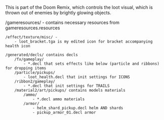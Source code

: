 This is part of the Doom Remix, which controls the loot visual, which is thrown out of enemies by brightly glowing objects.

/gameresources/ - contains necessary resources from gameresources.resources

	/effect/texture/misc/ -
		- loot_bracket.tga is my edited icon for bracket accompanying health icon
	
	/generated/decls/ contains decls
		/fx/gameplay/
			- *.decl that sets effects like below (particle and ribbons) for dropping items
		/particle/pickups/
			- loot_health.decl that init settings for ICONS
		/ribbon2/gameplay/
			- *.decl that init settings for TRAILS
		/material2/art/pickups/ contains models materials
			/ammo/
				- *.decl ammo materials
			/armor/
				- helm_shard_pickup.decl helm AND shards
				- pickup_armor_01.decl armor
